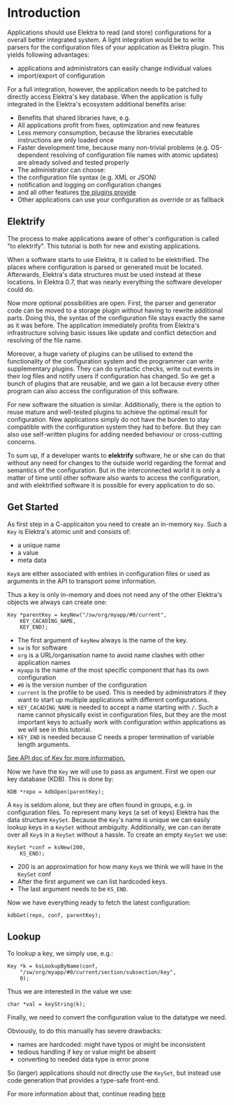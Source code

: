 # Introduction

Applications should use Elektra to read (and store) configurations for a
overall better integrated system.
A light integration would be to write parsers for the configuration files
of your application as Elektra plugin. This yields following advantages:

- applications and administrators can easily change individual values
- import/export of configuration


For a full integration, however, the application needs to be patched
to directly access Elektra's key database.
When the application is fully integrated in the Elektra's ecosystem
additional benefits arise:

- Benefits that shared libraries have, e.g.
 - All applications profit from fixes, optimization and new features
 - Less memory consumption, because the libraries executable
     instructions are only loaded once
 - Faster development time, because many non-trivial problems (e.g.
     OS-dependent resolving of configuration file names with atomic
     updates) are already solved and tested properly
- The administrator can choose:
 - the configuration file syntax (e.g. XML or JSON)
 - notification and logging on configuration changes
 - and all other features [the plugins provide](/src/plugins/)
- Other applications can use your configuration as override or as
    fallback

## Elektrify

The process to make applications aware of other's configuration is called
"to elektrify". This tutorial is both for new and existing applications.

When a software starts to use Elektra, it is called to be elektrified.
The places where configuration is parsed or generated must be located.
Afterwards, Elektra's data structures must be used instead at these
locations.  In Elektra 0.7, that was nearly everything the software
developer could do.

Now more optional possibilities are open.  First, the parser and generator
code can be moved to a storage plugin without having to rewrite additional
parts.  Doing this, the syntax of the configuration file stays exactly
the same as it was before.  The application immediately profits from
Elektra's infrastructure solving basic issues like update and conflict
detection and resolving of the file name.

Moreover, a huge variety of plugins can be utilised to extend the
functionality of the configuration system and the programmer can write
supplementary plugins.  They can do syntactic checks, write out events
in their log files and notify users if configuration has changed.  So we
get a bunch of plugins that are reusable, and we gain a lot because
every other program can also access the configuration of this software.

For new software the situation is similar. Additionally, there is the
option to reuse mature and well-tested plugins to achieve the optimal
result for configuration. New applications simply do not have the burden
to stay compatible with the configuration system they had to before.
But they can also use self-written plugins for adding needed behaviour
or cross-cutting concerns.

To sum up, if a developer wants to **elektrify** software, he or she can
do that without any need for changes to the outside world regarding the
format and semantics of the configuration.  But in the interconnected
world it is only a matter of time until other software also wants to
access the configuration, and with elektrified software it is possible
for every application to do so.


## Get Started

As first step in a C-applicaiton you need to create an in-memory `Key`. Such a `Key` is
Elektra's atomic unit and consists of:

- a unique name
- a value
- meta data

`Key`s are either associated with entries in configuration files or used
as arguments in the API to transport some information.

Thus a key is only in-memory and does not need any of the other Elektra's objects
we always can create one:

	Key *parentKey = keyNew("/sw/org/myapp/#0/current",
		KEY_CACADING_NAME,
		KEY_END);

- The first argument of `keyNew` always is the name of the key.
 - `sw` is for software
 - `org` is a URL/organisation name to avoid name clashes with other
     application names
 - `myapp` is the name of the most specific component that has its own
     configuration
 - `#0` is the version number of the configuration
 - `current` is the profile to be used. This is needed by administrators
     if they want to start up multiple applications with different
     configurations.
- `KEY_CACADING_NAME` is needed to accept a name starting with `/`. Such a
    name cannot physically exist in configuration files, but they are
    the most important keys to actually work with configuration within
    applications as we will see in this tutorial.
- `KEY_END` is needed because C needs a proper termination of variable
    length arguments.

[See API doc of Key for more information.](http://doc.libelektra.org/api/current/html/group__key.html)


Now we have the `Key` we will use to pass as argument.
First we open our key database (KDB). This is done by:

	KDB *repo = kdbOpen(parentKey);

A `Key` is seldom alone, but they are often found in groups, e.g. in
configuration files. To represent many keys (a set of keys) Elektra
has the data structure `KeySet`. Because the `Key`'s name is unique we
can easily lookup keys in a `KeySet` without ambiguity. Additionally, we
can can iterate over all `Key`s in a `KeySet` without a hassle.
To create an empty `KeySet` we use:

	KeySet *conf = ksNew(200,
		KS_END);

- 200 is an approximation for how many `Key`s we think we will have in
    the `KeySet` conf
- After the first argument we can list hardcoded keys.
- The last argument needs to be `KS_END`.

Now we have everything ready to fetch the latest configuration:

	kdbGet(repo, conf, parentKey);


## Lookup

To lookup a key, we simply use, e.g.:

	Key *k = ksLookupByName(conf,
		"/sw/org/myapp/#0/current/section/subsection/key",
		0);

Thus we are interested in the value we use:

	char *val = keyString(k);

Finally, we need to convert the configuration value to the datatype we
need.

Obviously, to do this manually has severe drawbacks:

- names are hardcoded: might have typos or might be inconsistent
- tedious handling if key or value might be absent
- converting to needed data type is error prone

So (larger) applications should not directly use the `KeySet`, but
instead use code generation that provides a type-safe front-end.

For more information about that, continue reading
[here](https://github.com/ElektraInitiative/libelektra/tree/master/src/tools/gen)
